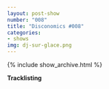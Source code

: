 ```yaml
---
layout: post-show
number: "008"
title: "Disconomics #008"
categories:
- shows
img: dj-sur-glace.png
---
```


{% include show_archive.html %}

**Tracklisting**



